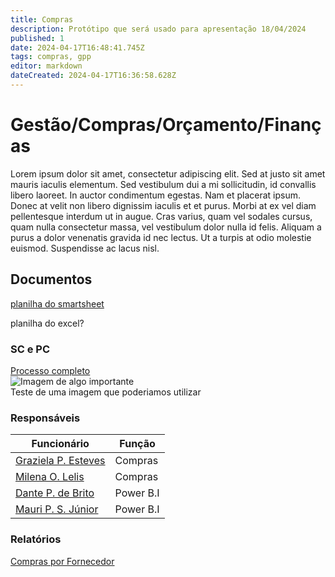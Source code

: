 ```yaml
---
title: Compras
description: Protótipo que será usado para apresentação 18/04/2024
published: 1
date: 2024-04-17T16:48:41.745Z
tags: compras, gpp
editor: markdown
dateCreated: 2024-04-17T16:36:58.628Z
---
```


# Gestão/Compras/Orçamento/Finanças

Lorem ipsum dolor sit amet, consectetur adipiscing elit. Sed at justo sit amet mauris iaculis elementum. Sed vestibulum dui a mi sollicitudin, id convallis libero laoreet. In auctor condimentum egestas. Nam et placerat ipsum. Donec at velit non libero dignissim iaculis et et purus. Morbi at ex vel diam pellentesque interdum ut in augue. Cras varius, quam vel sodales cursus, quam nulla consectetur massa, vel vestibulum dolor nulla id felis. Aliquam a purus a dolor venenatis gravida id nec lectus. Ut a turpis at odio molestie euismod. Suspendisse ac lacus nisl.

## Documentos

[planilha do smartsheet](https://app.smartsheet.com/reports/6FqVc5MwFqpj98p4g2Pjhwfm54M9VGvP7G3C8H91?view=grid)  

planilha do excel?

### SC e PC

[Processo completo](https://cnpemcamp.sharepoint.com/:b:/r/sites/lnls/gpp/SiteAssets/SitePages/Home-%20Aquisi%C3%A7%C3%B5es/Modelo-do-Processo-de-Compras.pdf?csf=1&web=1&e=1qiDve)  
![Imagem de algo importante](https://img.freepik.com/vetores-premium/importante-escrito-na-etiqueta-vermelha-sinal-de-publicidade-ilustracao-em-vetor-das-acoes_100456-4190.jpg?w=1380)  
Teste de uma imagem que poderiamos utilizar

### Responsáveis

| Funcionário | Função |
| --- | --- |
| [Graziela P. Esteves](graziela.esteves@lnls.br) | Compras |
| [Milena O. Lelis](milena.lelis@lnls.br) | Compras |
| [Dante P. de Brito](dante.brito@lnls.br) | Power B.I |
| [Mauri P. S. Júnior](mauri.junior@lnls.br) | Power B.I |

### Relatórios
[Compras por Fornecedor](https://portalbi.cnpem.br/Organization/1cc69a46-9b90-4e06-87df-190d4b140426/Report/4d21bcae-1a46-4fa9-aa7a-b20fa80ba93c)  